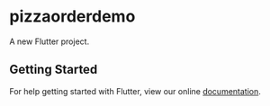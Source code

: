 # pizzaorderdemo

A new Flutter project.

## Getting Started

For help getting started with Flutter, view our online
[documentation](https://flutter.io/).
